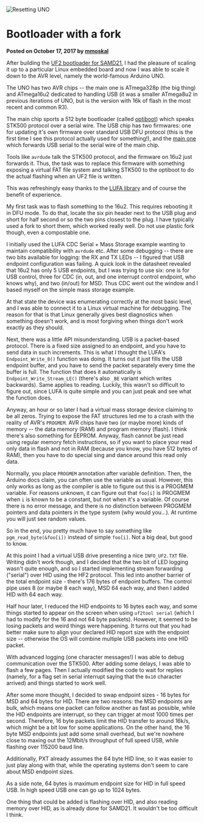 ![Resetting UNO](/static/blog/fork.jpg)

# Bootloader with a fork

**Posted on October 17, 2017 by [mmoskal](https://github.com/mmoskal)**

After building the [UF2 bootloader for SAMD21](https://makecode.com/blog/one-chip-to-flash-them-all), 
I had the pleasure of scaling
it up to a particular Linux embedded board
and now I was able to scale it down to the AVR level, namely the world-famous
Arduino UNO. 

The UNO has two AVR chips -- the main one is ATmega328p (the big thing)
and ATmega16u2 dedicated to handling USB (it was a smaller ATmega8u2 in
previous iterations of UNO, but is the version with 16k of flash in the most recent
and common R3).

The main chip sports a 512 byte bootloader (called [optiboot](https://github.com/Optiboot/optiboot))
which speaks STK500 protocol over a serial wire.
The USB chip has two firmwares: one for updating it's own firmware over
standard USB DFU protocol (this is the first time I see this protocol
actually used for something!), and the 
[main one](https://github.com/arduino/Arduino/tree/master/hardware/arduino/avr/firmwares/atmegaxxu2/arduino-usbserial) 
which forwards USB serial to the serial wire of the main chip.

Tools like `avrdude` talk the STK500 protocol, and the firmware on 16u2
just forwards it.
Thus, the task was to replace this firmware with something
exposing a virtual FAT file system and talking STK500 to the optiboot
to do the actual flashing when an UF2 file is written.

This was refreshingly easy thanks to the [LUFA library](http://www.fourwalledcubicle.com/LUFA.php) and of course
the benefit of experience.

My first task was to flash something to the 16u2. This requires rebooting it
in DFU mode. To do that, locate the six pin header next to the USB plug
and short for half second or so the two pins closest to the plug. I have typically
used a fork to short them, which worked really well. Do not use plastic fork though,
even a compostable one.

I initially used the LUFA CDC Serial + Mass Storage example wanting to maintain
compatibility with `avrdude` etc. After some debugging -- there are two bits available for
logging: the RX and TX LEDs -- I figured that USB endpoint configuration was failing.
A quick look in the datasheet revealed that 16u2 has only 5 USB endpoints,
but I was trying to use six:
one is for USB control, three for CDC (in, out, and one interrupt control endpoint,
who knows why), and two (in/out) for MSD.
Thus CDC went out the window and I based myself on the simple mass storage example.

At that state the device was enumerating correctly at the most basic level,
and I was able to connect it to a Linux virtual machine for debugging.
The reason for that is that Linux generally gives best diagnostics when something
doesn't work, and is most forgiving when things don't work exactly as they should.

Next, there was a little API misunderstanding. USB is a packet-based protocol.
There is a fixed size assigned to an endpoint, and you have to send data in such
increments. This is what I thought the LUFA's `Endpoint_Write_8()` function
was doing. It turns out it just fills the USB endpoint buffer, and you have to
send the packet separately every time the buffer is full. The function that 
does it automatically is `Endpoint_Write_Stream_LE()` (there's also `_BE` variant
which writes backwards). Same applies to reading. Luckily, this wasn't so difficult
to figure out, since LUFA is quite simple and you can just peak and see what
the function does.

Anyway, an hour or so later I had a virtual mass storage device claiming to be all zeros.
Trying to expose the FAT structures led me to a crash with the reality of AVR's `PROGMEM`.
AVR chips have two (or maybe more) kinds of memory -- the data memory (RAM) 
and program memory (flash). I think there's also something for EEPROM.
Anyway, flash cannot be just read using regular memory fetch instructions,
so if you want to place your read only data in flash and not in RAM
(because you know, you have 512 bytes of RAM), then you have to do
special sing and dance around this read only data. 

Normally, you place `PROGMEM` annotation after variable definition.  Then, the
Arduino docs claim, you can often use the variable as usual. However,
this only works as long as the compiler is able to figure out this is a PROGMEM
variable. For reasons unknown, it can figure out that `foo[i]` is PROGMEM when `i` is
known to be a constant, but not when it's a variable. Of course there is
no error message, and there is no distinction between PROGMEM pointers and data
pointers in the type system (why would you...). At runtime you will just see
random values.

So in the end, you pretty much have to say something like `pgm_read_byte(&foo[i])`
instead of simple `foo[i]`. Not a big deal, but good to know.

At this point I had a virtual USB drive presenting a nice `INFO_UF2.TXT` file.
Writing didn't work though, and I decided that the two bit of LED logging
wasn't quite enough, and so I started implementing stream forwarding ("serial")
over HID using the HF2 protocol. This led into another barrier of the total
endpoint size - there's 176 bytes of endpoint buffers. The control pipe
uses 8 (or maybe 8 each way), MSD 64 each way, and then I added HID with 64
each way. 

Half hour later, I reduced the HID endpoints to 16 bytes each way,
and some things started to appear on the screen when using `uf2tool serial`
(which I had to modify for the 16 and not 64 byte packets).
However, it seemed to be losing packets and weird things were happening.
It turns out that you had better make sure to align your declared HID report
size with the endpoint size -- otherwise the OS will combine multiple USB
packets into one HID packet.

With advanced logging (one character messages!) I was able to debug communication
over the STK500. After adding some delays, I was able to flash a few pages.
Then I actually modified the code to wait for replies (namely, for a flag set in
serial interrupt saying that the `0x10` character arrived) and things started to work well.

After some more thought, I decided to swap endpoint sizes - 16 bytes for MSD
and 64 bytes for HID. There are two reasons: the MSD endpoints are bulk, which
means one packet can follow another as fast as possible, while the HID endpoints
are interrupt, so they can trigger at most 1000 times per second. Therefore, 16 byte packets
limit the HID transfer to around 16k/s, which might be a bit low for some applications.
On the other hand, the 16 byte MSD endpoints just add some small overhead, but
we're nowhere close to maxing out the 12Mbit/s throughput of full speed USB,
while flashing over 115200 baud line.

Additionally, PXT already assumes the 64 byte HID line, so it was easier to just play along with that,
while the operating systems don't seem to care about MSD endpoint sizes.

As a side note, 64 bytes is maximum endpoint size for HID in full speed USB.
In high speed USB one can go up to 1024 bytes.

One thing that could be added is flashing over HID, and also reading memory over HID,
as is already done for SAMD21.  It wouldn't be too difficult I think.

